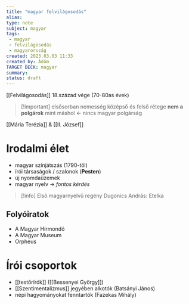 ```yaml
---
title: "magyar felvilágosodás"
alias: 
type: note
subject: magyar
tags:
 - magyar
 - felvilágosodás 
 - magyarország
created: 2023.03.03 11:33
created_by: Ádám
TARGET DECK: magyar
summary: 
status: draft
---
```

[[Felvilágosodás]] 
18.század vége (70-80as évek)

>[!important] elsősorban nemesség középső és felső rétege
>**nem a polgárok** mint máshol ← nincs magyar polgárság

[[Mária Terézia]] & [[II. József]]

# Irodalmi élet
- magyar színjátszás (1790-től)
- írói társaságok / szalonok (**Pesten**)
- új nyomdaüzemek
- magyar nyelv → *fontos kérdés*

>[!info] Első magyarnyelvű regény
>Dugonics András: Etelka

## Folyóiratok
- A Magyar Hírmondó
- A Magyar Museum
- Orpheus

# Írói csoportok
- [[testőrírók]] ([[Bessenyei György]])
- [[Szentimentalizmus]] jegyében alkotók (Batsányi János)
- népi hagyományokat fenntartók (Fazekas Mihály)